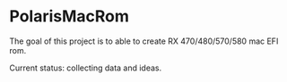 # PolarisMacRom

The goal of this project is to able to create RX 470/480/570/580 mac EFI rom.

Current status: collecting data and ideas.
